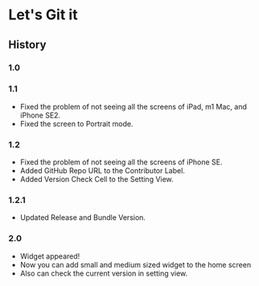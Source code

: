 # Let's Git it  
## History
### 1.0
### 1.1
- Fixed the problem of not seeing all the screens of iPad, m1 Mac, and iPhone SE2.
- Fixed the screen to Portrait mode.

### 1.2
- Fixed the problem of not seeing all the screens of iPhone SE.
- Added GitHub Repo URL to the Contributor Label.
- Added Version Check Cell to the Setting View.

### 1.2.1
- Updated Release and Bundle Version.

### 2.0
- Widget appeared!
- Now you can add small and medium sized widget to the home screen
- Also can check the current version in setting view.
